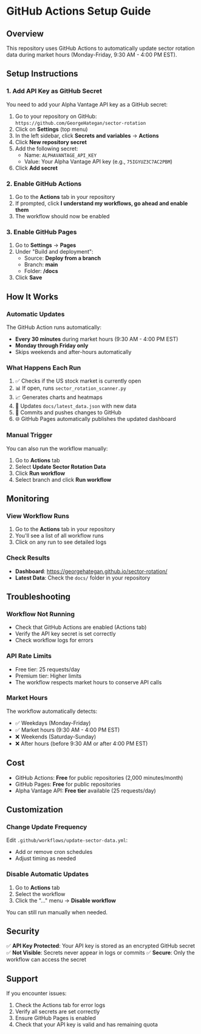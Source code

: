 # GitHub Actions Setup Guide

## Overview

This repository uses GitHub Actions to automatically update sector rotation data during market hours (Monday-Friday, 9:30 AM - 4:00 PM EST).

## Setup Instructions

### 1. Add API Key as GitHub Secret

You need to add your Alpha Vantage API key as a GitHub secret:

1. Go to your repository on GitHub: `https://github.com/GeorgeHategan/sector-rotation`
2. Click on **Settings** (top menu)
3. In the left sidebar, click **Secrets and variables** → **Actions**
4. Click **New repository secret**
5. Add the following secret:
   - Name: `ALPHAVANTAGE_API_KEY`
   - Value: Your Alpha Vantage API key (e.g., `75IGYUZ3C7AC2PBM`)
6. Click **Add secret**

### 2. Enable GitHub Actions

1. Go to the **Actions** tab in your repository
2. If prompted, click **I understand my workflows, go ahead and enable them**
3. The workflow should now be enabled

### 3. Enable GitHub Pages

1. Go to **Settings** → **Pages**
2. Under "Build and deployment":
   - Source: **Deploy from a branch**
   - Branch: **main**
   - Folder: **/docs**
3. Click **Save**

## How It Works

### Automatic Updates

The GitHub Action runs automatically:
- **Every 30 minutes** during market hours (9:30 AM - 4:00 PM EST)
- **Monday through Friday only**
- Skips weekends and after-hours automatically

### What Happens Each Run

1. ✅ Checks if the US stock market is currently open
2. 📊 If open, runs `sector_rotation_scanner.py`
3. 📈 Generates charts and heatmaps
4. 📝 Updates `docs/latest_data.json` with new data
5. 🚀 Commits and pushes changes to GitHub
6. 🌐 GitHub Pages automatically publishes the updated dashboard

### Manual Trigger

You can also run the workflow manually:
1. Go to **Actions** tab
2. Select **Update Sector Rotation Data**
3. Click **Run workflow**
4. Select branch and click **Run workflow**

## Monitoring

### View Workflow Runs

1. Go to the **Actions** tab in your repository
2. You'll see a list of all workflow runs
3. Click on any run to see detailed logs

### Check Results

- **Dashboard**: https://georgehategan.github.io/sector-rotation/
- **Latest Data**: Check the `docs/` folder in your repository

## Troubleshooting

### Workflow Not Running

- Check that GitHub Actions are enabled (Actions tab)
- Verify the API key secret is set correctly
- Check workflow logs for errors

### API Rate Limits

- Free tier: 25 requests/day
- Premium tier: Higher limits
- The workflow respects market hours to conserve API calls

### Market Hours

The workflow automatically detects:
- ✅ Weekdays (Monday-Friday)
- ✅ Market hours (9:30 AM - 4:00 PM EST)
- ❌ Weekends (Saturday-Sunday)
- ❌ After hours (before 9:30 AM or after 4:00 PM EST)

## Cost

- GitHub Actions: **Free** for public repositories (2,000 minutes/month)
- GitHub Pages: **Free** for public repositories
- Alpha Vantage API: **Free tier** available (25 requests/day)

## Customization

### Change Update Frequency

Edit `.github/workflows/update-sector-data.yml`:
- Add or remove cron schedules
- Adjust timing as needed

### Disable Automatic Updates

1. Go to **Actions** tab
2. Select the workflow
3. Click the "..." menu → **Disable workflow**

You can still run manually when needed.

## Security

✅ **API Key Protected**: Your API key is stored as an encrypted GitHub secret
✅ **Not Visible**: Secrets never appear in logs or commits
✅ **Secure**: Only the workflow can access the secret

## Support

If you encounter issues:
1. Check the Actions tab for error logs
2. Verify all secrets are set correctly
3. Ensure GitHub Pages is enabled
4. Check that your API key is valid and has remaining quota
